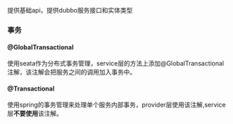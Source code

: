 提供基础api，提供dubbo服务接口和实体类型
### 事务
#### @GlobalTransactional
使用seata作为分布式事务管理，service层的方法上添加@GlobalTransactional注解，该注解会把服务之间的调用加入事务中。
#### @Transactional
使用spring的事务管理来处理单个服务内部事务，provider层使用该注解,service层**不要使用**该注解。
